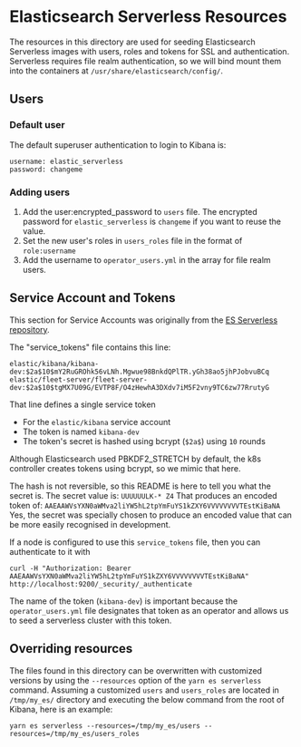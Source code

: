 # Elasticsearch Serverless Resources

The resources in this directory are used for seeding Elasticsearch Serverless images with users, roles and tokens for SSL and authentication. Serverless requires file realm authentication, so we will bind mount them into the containers at `/usr/share/elasticsearch/config/`.

## Users

### Default user

The default superuser authentication to login to Kibana is:

```
username: elastic_serverless
password: changeme
```

### Adding users

1. Add the user:encrypted_password to `users` file. The encrypted password for `elastic_serverless` is `changeme` if you want to reuse the value.
1. Set the new user's roles in `users_roles` file in the format of `role:username`
1. Add the username to `operator_users.yml` in the array for file realm users.

## Service Account and Tokens

This section for Service Accounts was originally from the [ES Serverless repository](https://github.com/elastic/elasticsearch-serverless/blob/main/serverless-build-tools/src/main/resources/README.service_tokens.md).

The "service_tokens" file contains this line:

```
elastic/kibana/kibana-dev:$2a$10$mY2RuGROhk56vLNh.Mgwue98BnkdQPlTR.yGh38ao5jhPJobvuBCq
elastic/fleet-server/fleet-server-dev:$2a$10$tgMX7U09G/EVTP8F/O4zHewhA3DXdv7iM5F2vny9TC6zw77RrutyG
```

That line defines a single service token

- For the `elastic/kibana` service account
- The token is named `kibana-dev`
- The token's secret is hashed using bcrypt (`$2a$`) using `10` rounds

Although Elasticsearch used PBKDF2_STRETCH by default, the k8s controller
creates tokens using bcrypt, so we mimic that here.

The hash is not reversible, so this README is here to tell you what the secret is.
The secret value is: `UUUUUULK-* Z4`
That produces an encoded token of: `AAEAAWVsYXN0aWMva2liYW5hL2tpYmFuYS1kZXY6VVVVVVVVTEstKiBaNA`
Yes, the secret was specially chosen to produce an encoded value that can be more easily recognised in development.

If a node is configured to use this `service_tokens` file, then you can authenticate to it with

```
curl -H "Authorization: Bearer AAEAAWVsYXN0aWMva2liYW5hL2tpYmFuYS1kZXY6VVVVVVVVTEstKiBaNA" http://localhost:9200/_security/_authenticate
```

The name of the token (`kibana-dev`) is important because the `operator_users.yml` file designates that token as an operator and allows us to seed a serverless cluster with this token.

## Overriding resources

The files found in this directory can be overwritten with customized versions by using the `--resources` option of the `yarn es serverless` command.
Assuming a customized `users` and `users_roles` are located in `/tmp/my_es/` directory and executing the below command from the root of Kibana, here is an example:

```shell
yarn es serverless --resources=/tmp/my_es/users --resources=/tmp/my_es/users_roles
```
